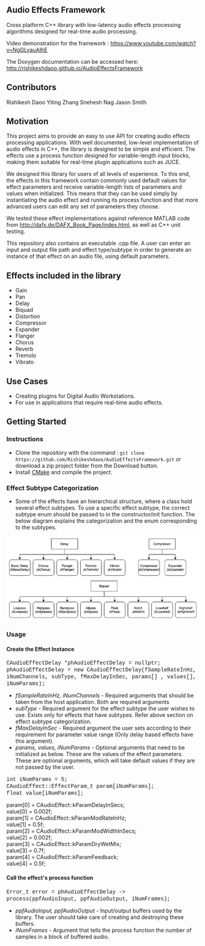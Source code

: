 ## Audio Effects Framework

Cross platform C++ library with low-latency audio effects processing algorithms designed for real-time audio processing. 

Video demonstration for the framework : https://www.youtube.com/watch?v=NgGLyauAIhE

The Doxygen documentation can be accessed here: http://rishikeshdaoo.github.io/AudioEffectsFramework

## Contributors
Rishikesh Daoo
Yiting Zhang
Snehesh Nag
Jason Smith

## Motivation

This project aims to provide an easy to use API for creating audio effects processing applications. With well documented, low-level implementation of audio effects in C++, the library is designed to be simple and efficient. The effects use a process function designed for variable-length input blocks, making them suitable for real-time plugin applications such as JUCE.

We designed this library for users of all levels of experience. To this end, the effects in this framework contain commonly used default values for effect parameters and receive variable-length lists of parameters and values when initialized. This means that they can be used simply by instantiating the audio effect and running its process function and that more advanced users can edit any set of parameters they choose.

We tested these effect implementations against reference MATLAB code from http://dafx.de/DAFX_Book_Page/index.html, as well as C++ unit testing.

This repository also contains an executable .cpp file. A user can enter an input and output file path and effect type/subtype in order to generate an instance of that effect on an audio file, using default parameters.


## Effects included in the library

- Gain
- Pan
- Delay
- Biquad
- Distortion
- Compressor
- Expander
- Flanger
- Chorus
- Reverb
- Tremolo
- Vibrato

## Use Cases

- Creating plugins for Digital Audio Workstations.
- For use in applications that require real-time audio effects.


## Getting Started

### Instructions

- Clone the repository with the command : `git clone https://github.com/Rishikeshdaoo/AudioEffectsFramework.git` or download a zip project folder from the Download button.
- Install <a href="https://cmake.org/">CMake</a> and compile the project.

### Effect Subtype Categorization

- Some of the effects have an hierarchical structure, where a class hold several effect subtypes. To use a specific effect subtype, the correct subtype enum should be passed to in the constructor/init function. The below diagram explains the categorization and the enum corresponding to the subtypes.

![Effect Subtype Categories](/docs/assets/EffectSubtypes.png)

### Usage

<!-- - <span style="font-family:Arial; font-size:1.5em;">Create the Effect instance </span> -->
#### Create the Effect Instance

<span style="font-family:Courier; text-align:center; font-size:1.0em">CAudioEffectDelay       *phAudioEffectDelay = nullptr; <br />
phAudioEffectDelay = new CAudioEffectDelay(fSampleRateInHz, iNumChannels, subType, fMaxDelayInSec, params[] , values[], iNumParams); <br /></span>
- <i>fSampleRateInHz, iNumChannels</i> - Required arguments that should be taken from the host application. Both are required arguments <br />
- <i> subType</i> - Required argument for the effect subtype the user wishes to use. Exists only for effects that have subtypes. Refer above section on effect subtype categorization.
- <i>fMaxDelayInSec</i> - Required argument the user sets according to their requirement for parameter value range (Only delay based effects have this argument). <br />
- <i>params, values, iNumParams</i> - Optional arguments that need to be initialized as below. These are the values of the effect parameters. These are optional arguments, which will take default values if they are not passed by the user.

<span style="font-family:Courier; text-align:center; font-size:1.0em; text-align:center">int iNumParams = 5; <br />
CAudioEffect::EffectParam_t param[iNumParams]; <br />
float value[iNumParams]; </span>

param[0] = CAudioEffect::kParamDelayInSecs; <br />
value[0] = 0.002f; <br />
param[1] = CAudioEffect::kParamModRateInHz; <br />
value[1] = 0.5f; <br />
param[2] = CAudioEffect::kParamModWidthInSecs; <br />
value[2] = 0.002f; <br />
param[3] = CAudioEffect::kParamDryWetMix; <br />
value[3] = 0.7f; <br /> 
param[4] = CAudioEffect::kParamFeedback; <br />
value[4] = 0.5f; <br />

<!-- - <span style="font-family:Arial; font-size:1.5em;"> Call the effect's process function </span> -->
#### Call the effect's process function
    
<span style="font-family:Courier; text-align:center; font-size:1.0em; text-align:center">Error_t error = phAudioEffectDelay -> process(ppfAudioInput, ppfAudioOutput, iNumFrames); <br /> </span>
- <i>ppfAudioInput, ppfAudioOutput</i> - Input/output buffers used by the library. The user should take care of creating and destroying these buffers. <br />
- <i>iNumFrames</i> - Argument that tells the process function the number of samples in a block of buffered audio.
